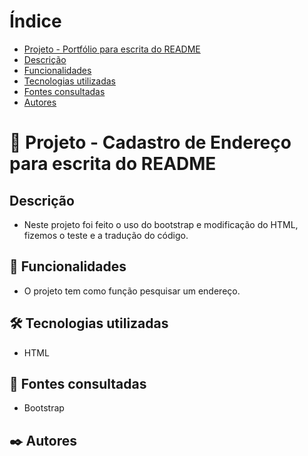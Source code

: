 # Índice

* [Projeto - Portfólio para escrita do README](#🧰-projeto---portfólio-para-escrita-do-readme)
* [Descrição](#descrição)
* [Funcionalidades](#🔧-funcionalidades)
* [Tecnologias utilizadas](#🛠️-tecnologias-utilizadas)
* [Fontes consultadas](#📄-fontes-consultadas)
* [Autores](#✒️-autores)

# 🧰 Projeto - Cadastro de Endereço para escrita do README

##  Descrição
* Neste projeto foi feito o uso do bootstrap e modificação do HTML, fizemos o teste e a tradução do código. 

## 🔧 Funcionalidades
* O projeto tem como função pesquisar um endereço.

## 🛠️ Tecnologias utilizadas
* HTML

## 📄 Fontes consultadas
* Bootstrap

## ✒️ Autores